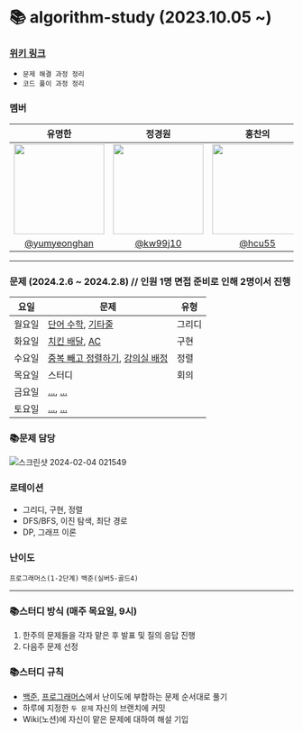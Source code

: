 # 📚 algorithm-study (2023.10.05 ~)

### [위키 링크](https://github.com/k-algorithm-study/algorithm-study/wiki)
- `문제 해결 과정 정리`
- `코드 풀이 과정 정리`

### 멤버
|      유명한       |          정경원         |       홍찬의         |                                                                                                               
| :------------------------------------------------------------------------------: | :---------------------------------------------------------------------------------------------------------------------------------------------------: | :---------------------------------------------------------------------------------------------------------------------------------------------------------------------------------------------------: |
|   <img width="160px" src="https://avatars.githubusercontent.com/u/75025163?v=4.png" />    |            <img width="160px" src="https://avatars.githubusercontent.com/u/103038606?v=4.png" />              |                   <img width="160px" src="https://avatars.githubusercontent.com/u/75023467?v=4.png"/>   |
|   [@yumyeonghan](https://github.com/yumyeonghan)   |  [@kw99j10](https://github.com/kw99j10 )    | [@hcu55](https://github.com/hcu55)  |

<hr>


### 문제 (2024.2.6 ~ 2024.2.8) // 인원 1명 면접 준비로 인해 2명이서 진행
| 요일   | 문제                                                                                                                                                           | 유형|
|--------|--------------------------------------------------------------------------------------------------------------------------------------------------------------|----|
| 월요일 | [단어 수학](https://www.acmicpc.net/problem/1339), [기타줄](https://www.acmicpc.net/problem/1049) | 그리디 |
| 화요일 | [치킨 배달](https://www.acmicpc.net/problem/15686), [AC](https://www.acmicpc.net/problem/5430) | 구현 |
| 수요일 | [중복 빼고 정렬하기](https://www.acmicpc.net/problem/10867), [강의실 배정](https://www.acmicpc.net/problem/11000)     | 정렬 |
| 목요일 | 스터디                                                                                                                                                          | 회의    |
| 금요일 | [...](...), [...](...)                                                                |    |
| 토요일 | [...](...), [...](...)                                                                       |   |



### 📚문제 담당

![스크린샷 2024-02-04 021549](https://github.com/k-algorithm-study/algorithm-study/assets/103038606/47837a2b-434e-4588-ad5b-b355316b6e36)


### 로테이션
- 그리디, 구현, 정렬
- DFS/BFS, 이진 탐색, 최단 경로
- DP, 그래프 이론


### 난이도
`프로그래머스(1-2단계)`
`백준(실버5-골드4)`

<hr>

### 📚스터디 방식 (매주 목요일, 9시)
1. 한주의 문제들을 각자 맡은 후 발표 및 질의 응답 진행
2. 다음주 문제 선정 

### 📚스터디 규칙
- [백준](https://www.acmicpc.net/problem/tags), [프로그래머스](https://school.programmers.co.kr/learn/challenges?order=recent&page=1&levels=2)에서 난이도에 부합하는 문제 순서대로 풀기
- 하루에 지정한 `두 문제` 자신의 브랜치에 커밋
- Wiki(노션)에 자신이 맡은 문제에 대하여 해설 기입
